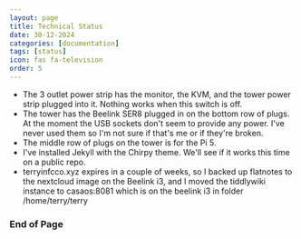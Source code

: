```yaml
---
layout: page
title: Technical Status
date: 30-12-2024
categories: [documentation]
tags: [status]
icon: fas fa-television
order: 5
---
```


- The 3 outlet power strip has the monitor, the KVM, and the tower power strip plugged into it. Nothing works when this switch is off.
- The tower has the Beelink SER8 plugged in on the bottom row of plugs. At the moment the USB sockets don't seem to provide any power. I've never used them so I'm not sure if that's me or if they're broken.
- The middle row of plugs on the tower is for the Pi 5.
- I've installed Jekyll with the Chirpy theme. We'll see if it works this time on a public repo.
- terryinfcco.xyz expires in a couple of weeks, so I backed up flatnotes to the nextcloud image on the Beelink i3, and I moved the tiddlywiki instance to casaos:8081 which is on the beelink i3 in folder /home/terry/terry

### End of Page